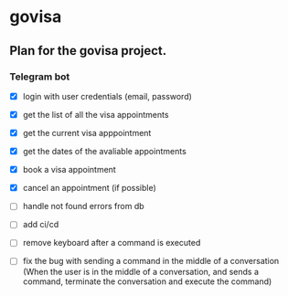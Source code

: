 # govisa

## Plan for the govisa project.

### Telegram bot

- [x] login with user credentials (email, password)
- [x] get the list of all the visa appointments
- [x] get the current visa apppointment
- [x] get the dates of the avaliable appointments
- [x] book a visa appointment
- [x] cancel an appointment (if possible)

- [ ] handle not found errors from db
- [ ] add ci/cd
- [ ] remove keyboard after a command is executed
- [ ] fix the bug with sending a command in the middle of a conversation (When the user is in the middle of a conversation, and sends a command, terminate the conversation and execute the command)
